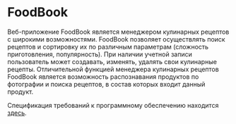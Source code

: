 # FoodBook

Веб-приложение FoodBook является менеджером кулинарных рецептов с широкими возможностями.
FoodBook позволяет осуществлять поиск рецептов и сортировку их по различным параметрам (сложность приготовления, популярность).
При наличии учетной записи пользователь может создавать, изменять, удалять свои кулинарные рецепты.
Отличительной функцией менеджера кулинарных рецептов FoodBook является возможность распознавания продуктов по фотографии и
поиска рецептов, в состав которых входит данный продукт.

Спецификация требований к программному обеспечению находится [здесь](./Documents/SRS.md).
